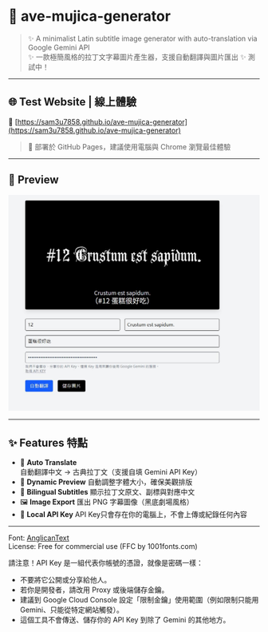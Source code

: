 # 🌟 ave-mujica-generator

> ✨ A minimalist Latin subtitle image generator with auto-translation via Google Gemini API  
> ✨ 一款極簡風格的拉丁文字幕圖片產生器，支援自動翻譯與圖片匯出
> ✨ 測試中！

---

## 🌐 Test Website | 線上體驗

🔗 [https://sam3u7858.github.io/ave-mujica-generator](https://sam3u7858.github.io/ave-mujica-generator)

> 📌 部署於 GitHub Pages，建議使用電腦與 Chrome 瀏覽最佳體驗

---

## 📸 Preview

![screenshot](./preview.jpg) 

---

## ✨ Features 特點

- 🧠 **Auto Translate** 自動翻譯中文 → 古典拉丁文（支援自填 Gemini API Key）
- 🎨 **Dynamic Preview** 自動調整字體大小，確保美觀排版
- 💬 **Bilingual Subtitles** 顯示拉丁文原文、副標與對應中文
- 🖼️ **Image Export** 匯出 PNG 字幕圖像（黑底劇場風格）
- 🔐 **Local API Key** API Key只會存在你的電腦上，不會上傳或紀錄任何內容

---
Font: [AnglicanText](https://www.1001fonts.com/anglicantext-font.html)  
License: Free for commercial use (FFC by 1001fonts.com)

請注意！API Key 是一組代表你帳號的憑證，就像是密碼一樣：
- 不要將它公開或分享給他人。
- 若你是開發者，請改用 Proxy 或後端儲存金鑰。
- 建議到 Google Cloud Console 設定「限制金鑰」使用範圍（例如限制只能用 Gemini、只能從特定網站觸發）。
- 這個工具不會傳送、儲存你的 API Key 到除了 Gemini 的其他地方。

